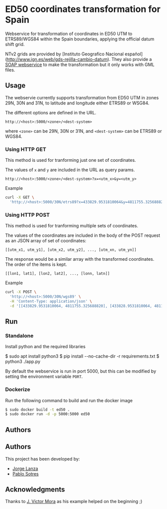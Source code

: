 # ED50 coordinates transformation for Spain
Webservice for transformation of coordinates in ED50 UTM to ETRS89/WGS84 within
the Spain boundaries, applying the official datum shift grid.

NTv2 grids are provided by [Instituto Geografico Nacional español]
(http://www.ign.es/web/gds-rejilla-cambio-datum). They also provide a
[SOAP webservice](https://www.ign.es/wcts-app/) to make the transformation but
it only works with GML files.

## Usage

The webservie currently supports transformation from ED50 UTM in zones 29N, 30N
and 31N, to latitude and longitude either ETRS89 or WSG84.

The different options are defined in the URL.

```
http://<host>:5000/<zone>/<dest-system>
```
where `<zone>` can be 29N, 30N or 31N, and `<dest-system>` can be ETRS89 or
WGS84.

### Using HTTP GET
This method is used for tranforming just one set of coordinates.

The values of `x` and `y` are included in the URL as query params.
```
http://<host>:5000/<zone>/<dest-system>?x=<utm_x>&y=<utm_y>
```
Example
```bash
curl -X GET \
  'http://<host>:5000/30N/etrs89?x=433829.9531810064&y=4811755.325688820' \
```

### Using HTTP POST
This method is used for tranforming multiple sets of coordinates.

The values of the coordinates are included in the body of the POST request as an
JSON array of set of coordinates:
```
[[utm_x1, utm_y1], [utm_x2, utm_y2], ..., [utm_xn, utm_yn]]
```
The response would be a similar array with the transformed coordinates. The
order of the items is kept.
```
[[lon1, lat1], [lon2, lat2], ..., [lonn, latn]]
```

Example
```bash
curl -X POST \
  'http://<host>:5000/30N/wgs89' \
  -H 'Content-Type: application/json' \
  -d '[[433829.9531810064, 4811755.325688820], [433828.9531810064, 4811755.325688820]]'
```

## Run

### Standalone
Install python and the required libraries

$ sudo apt install python3
$ pip install --no-cache-dir -r requirements.txt
$ python3 ./app.py

By default the webservice is run in port 5000, but this can be modified by
setting the environment variable `PORT`.

### Dockerize
Run the following command to build and run the docker image

```bash
$ sudo docker build -t ed50 .
$ sudo docker run -d -p 5000:5000 ed50
```

## Authors

## Authors
This project has been developed by:

- [Jorge Lanza](https://github.com/jlanza)
- [Pablo Sotres](https://github.com/psotres)

## Acknowledgments

Thanks to [J. Victor Mora](https://jvmora.wordpress.com/2013/02/22/ed50-to-etrs89-using-a-spanish-shift-grid-with-pyproj/) as his example helped on the beginning ;)
